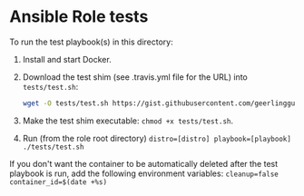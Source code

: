 # Ansible Role tests

To run the test playbook(s) in this directory:

1.  Install and start Docker.

2.  Download the test shim (see .travis.yml file for the URL) into `tests/test.sh`:
    
    ```bash
    wget -O tests/test.sh https://gist.githubusercontent.com/geerlingguy/73ef1e5ee45d8694570f334be385e181/raw/
    ```
    
3. Make the test shim executable: `chmod +x tests/test.sh`.

4. Run (from the role root directory) `distro=[distro] playbook=[playbook] ./tests/test.sh`

If you don't want the container to be automatically deleted after the test playbook is run, add the following environment variables: `cleanup=false container_id=$(date +%s)`
